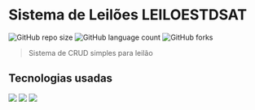 # Sistema de Leilões LEILOESTDSAT

![GitHub repo size](https://img.shields.io/github/repo-size/wagner-sousa/git-senac?style=for-the-badge)
![GitHub language count](https://img.shields.io/github/languages/count/wagner-sousa/git-senac?style=for-the-badge)
![GitHub forks](https://img.shields.io/github/forks/wagner-sousa/git-senac?style=for-the-badge)

> Sistema de CRUD simples para leilão

## Tecnologias usadas
<img src="https://img.shields.io/badge/java-500f00?style=for-the-badge&logo=java&logoColor=white" />
<img src="https://img.shields.io/badge/mysql-0FAAFF?style=for-the-badge&logo=mysql&logoColor=white" />
<img src="https://img.shields.io/badge/Git-E34F26?style=for-the-badge&logo=git&logoColor=white" />